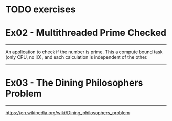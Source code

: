 # TODO exercises

# Ex02 - Multithreaded Prime Checked

---
An application to check if the number is prime.
This a compute bound task (only CPU, no IO), and each calculation is independent of the other.

---

# Ex03 - The Dining Philosophers Problem

---

https://en.wikipedia.org/wiki/Dining_philosophers_problem